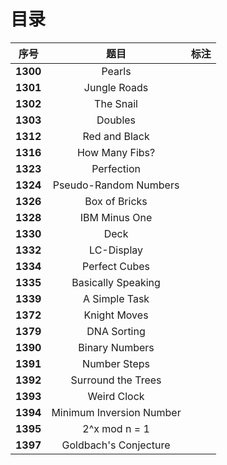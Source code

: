 # 目录

| 序号 | 题目 | 标注 |
| :-: | :-: | :-: |
| **1300** | Pearls |  |
| **1301** | Jungle Roads |  |
| **1302** | The Snail |  |
| **1303** | Doubles |  |
| **1312** | Red and Black |  |
| **1316** | How Many Fibs? |  |
| **1323** | Perfection |  |
| **1324** | Pseudo-Random Numbers |  |
| **1326** | Box of Bricks |  |
| **1328** | IBM Minus One |  |
| **1330** | Deck |  |
| **1332** | LC-Display |  |
| **1334** | Perfect Cubes |  |
| **1335** | Basically Speaking |  |
| **1339** | A Simple Task |  |
| **1372** | Knight Moves |  |
| **1379** | DNA Sorting |  |
| **1390** | Binary Numbers |  |
| **1391** | Number Steps |  |
| **1392** | Surround the Trees |  |
| **1393** | Weird Clock |  |
| **1394** | Minimum Inversion Number |  |
| **1395** | 2^x mod n = 1 |  |
| **1397** | Goldbach's Conjecture |  |

